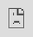 ```yaml
---
layout: post
title: Announcing <model-viewer> 1.0
subhead: 3D models for your web page as easily as writing HTML.
authors:
  - joemedley
  - rkochman
description: 3D models are more relevant than ever. Retailers bring in-store shopping experiences to customers' home. Museums let anyone see artifacts from anywhere. 3D is difficult to do without a deep knowledge of 3D technologies or third-party hosting. <model-viewer> 1.0 makes these tasks as easy as writing HTML.
date: 2020-07-26
tags:
  - blog
  - 3d
  - model-viewer
---
```


3D models are more relevant than ever. Retailers are using 3D models to bring the in-store shopping experience to customers at home. Museums are making 3D models of their artifacts available to everyone on the web. Unfortunately, it can be difficult to add a 3D model to a website in a way that provides a great user experience, without a deep knowledge of 3D technologies or resorting to hosting 3D content on a third-party site. To address this issue, [early last year we introduced](https://developers.google.com/web/updates/2019/02/model-viewer) `<model-viewer>`, which seeks to make putting 3D models on the web as easy as writing a few lines of HTML. Since then, we’ve been working to address feedback and requests from the community. The culmination of that work is `<model-viewer>` version 1.0. 

## What’s new since last year?

Version 1.0 includes the most-requested features, improvements to speed and fidelity, and built-in support for augmented reality (AR) on the web.

### Augmented reality ###

Viewing a 3D model on a blank canvas is great, but being able to view it in your space is even better. Now `<model-viewer>` supports WebXR augmented reality, for an entirely-within-the-browser 3D and AR experience on Chrome Android. 

```html
<model-viewer src="ToyTrain.glb" ar ar-scale="auto" camera-controls alt="A 3D model of a wooden toy train"> 
</model-viewer>
```
<iframe style="width:100%; height: 100%;position: absolute; top: 50%; left: 50%; transform: translate(-50%,-50%);" src="https://modelviewer.dev/webdotdev/webxr.html" frameborder="0" allowfullscreen></iframe>

The above example shows the minimum required to use AR. The `<model-viewer>` component also allows you use HTML to customize the WebXR AR experience, as shown in [this example on the modelviewer.dev site](https://modelviewer.dev/examples/webxr.html).

### Camera controls ###

`<model-viewer>` now gives full control over the view's virtual camera (the perspective of the viewer). This includes the camera target, orbit (position relative to the model), and field of view. You can also enable auto-rotation and set limits on user interaction (e.g. maximum and minimum fields of view). 

### Annotations ###

You can also annotate your models using HTML and CSS. This capability is often used to “attach” labels to parts of the model in a way that moves with the model as it’s manipulated. The annotations are customizable, including their appearance and the extent to which they’re hidden when they’re positioned behind the model. Annotations also work in AR.

```html
<style>
  button{
    display: block;
    width: 6px;
    height: 6px;
    border-radius: 3px;
    border: 3px solid blue;
    background-color: blue;
    box-sizing: border-box;
  }

  #annotation{
    background-color: #dddddd;
    position: absolute;
    transform: translate(10px, 10px);
    border-radius: 10px;
    padding: 10px;
  }

<model-viewer src="https://modelviewer.dev/assets/ShopifyModels/ToyTrain.glb" alt="A 3D model of a Toy Train" camera-controls>
  <button slot="hotspot-hand" data-position="-0.023 0.0594 0.0714" data-normal="-0.3792 0.0004 0.9253">
    <div id="annotation">Whistle</div>
  </button>
</model-viewer>
```

<iframe style="width:100%; height: 100%;position: absolute; top: 50%; left: 50%; transform: translate(-50%,-50%);" src="https://modelviewer.dev/webdotdev/annotations.html" frameborder="0" allowfullscreen></iframe>

See the [annotations documentation page](https://modelviewer.dev/examples/annotations.html) for more information.

### Tester ###

The new version introduces and hosts a `<model-viewer>` [“tester” tool](https://modelviewer.dev/examples/tester.html), which enables you to quickly preview your model, try out different `<model-viewer>` configurations (e.g. exposure and shadow softness), generate a poster image, and interactively get coordinates for annotations. 

### Rendering and performance improvements ###

We’ve greatly improved rendering fidelity, especially for high dynamic range (HDR) environments. We also now use a direct render path when only one `<model-viewer>` element is in the viewport, which increases performance (especially on Firefox). Lastly, dynamically scaling the render resolution improved frame rate dramatically. The example below shows off some of these recent improvements. 

```html
<model-viewer camera-controls skybox-image="spruit_sunrise_1k_HDR.hdr" alt="A 3D model of a damaged helmet" src="DamagedHelmet.glb"></model-viewer>
```

<iframe style="width:100%; height: 100%;position: absolute; top: 50%; left: 50%; transform: translate(-50%,-50%);" src="https://modelviewer.dev/webdotdev/rendering.html" frameborder="0" allowfullscreen></iframe>

### Stability ###

With `<model-viewer>` reaching its first major version, we’re prioritizing API stability and will avoid making any breaking changes until version 2.0 is released. 

## What’s next?

`<model-viewer>` version 1.0 includes the most-requested capabilities, but we’re not done yet. 
We’re continuing to add features, as well as focusing on performance, stability, documentation, and tooling. If you have suggestions, file an [issue in Github](https://github.com/google/model-viewer/issues); also, PRs are always welcome. You can also stay connected by following [`<model-viewer>` on Twitter](https://twitter.com/modelviewer) and checking out our [community chat on Spectrum](https://spectrum.chat/model-viewer?tab=posts).
